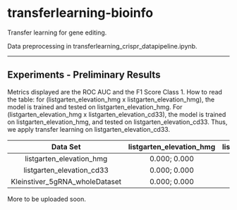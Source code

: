 # transferlearning-bioinfo

Transfer learning for gene editing.

Data preprocessing in transferlearning_crispr_datapipeline.ipynb.


------

## Experiments - Preliminary Results

Metrics displayed are the ROC AUC and the F1 Score Class 1.
How to read the table: for (listgarten_elevation_hmg x listgarten_elevation_hmg), the model is trained and tested on listgarten_elevation_hmg. For (listgarten_elevation_hmg x listgarten_elevation_cd33), the model is trained on listgarten_elevation_hmg, and tested on listgarten_elevation_cd33. Thus, we apply transfer learning on listgarten_elevation_cd33. 


| Data Set                       | listgarten_elevation_hmg | listgarten_elevation_cd33 | Kleinstiver_5gRNA_wholeDataset |
| :---:                          |     :---:                |    :---:                  |             :---:              |
| listgarten_elevation_hmg       |      0.000; 0.000        |       0.000; 0.000        |       0.000; 0.000             |
| listgarten_elevation_cd33      |      0.000; 0.000        |       0.000; 0.000        |       0.000; 0.000             |
| Kleinstiver_5gRNA_wholeDataset |      0.000; 0.000        |       0.000; 0.000        |       0.000; 0.000             |




More to be uploaded soon.
